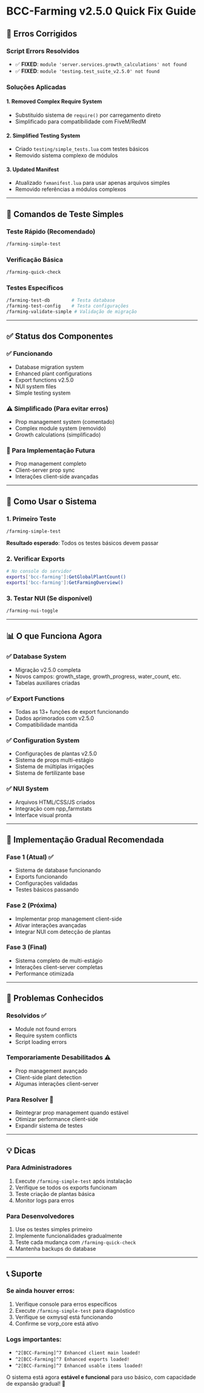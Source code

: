 # BCC-Farming v2.5.0 Quick Fix Guide

## 🚨 Erros Corrigidos

### Script Errors Resolvidos
- ✅ **FIXED**: `module 'server.services.growth_calculations' not found`
- ✅ **FIXED**: `module 'testing.test_suite_v2.5.0' not found`

### Soluções Aplicadas

#### 1. Removed Complex Require System
- Substituído sistema de `require()` por carregamento direto
- Simplificado para compatibilidade com FiveM/RedM

#### 2. Simplified Testing System
- Criado `testing/simple_tests.lua` com testes básicos
- Removido sistema complexo de módulos

#### 3. Updated Manifest
- Atualizado `fxmanifest.lua` para usar apenas arquivos simples
- Removido referências a módulos complexos

---

## 🎯 Comandos de Teste Simples

### Teste Rápido (Recomendado)
```bash
/farming-simple-test
```

### Verificação Básica
```bash
/farming-quick-check
```

### Testes Específicos
```bash
/farming-test-db        # Testa database
/farming-test-config    # Testa configurações
/farming-validate-simple # Validação de migração
```

---

## ✅ Status dos Componentes

### ✅ Funcionando
- Database migration system
- Enhanced plant configurations
- Export functions v2.5.0
- NUI system files
- Simple testing system

### ⚠️ Simplificado (Para evitar erros)
- Prop management system (comentado)
- Complex module system (removido)
- Growth calculations (simplificado)

### 🔧 Para Implementação Futura
- Prop management completo
- Client-server prop sync
- Interações client-side avançadas

---

## 🚀 Como Usar o Sistema

### 1. Primeiro Teste
```bash
/farming-simple-test
```
**Resultado esperado**: Todos os testes básicos devem passar

### 2. Verificar Exports
```bash
# No console do servidor
exports['bcc-farming']:GetGlobalPlantCount()
exports['bcc-farming']:GetFarmingOverview()
```

### 3. Testar NUI (Se disponível)
```bash
/farming-nui-toggle
```

---

## 📊 O que Funciona Agora

### ✅ Database System
- Migração v2.5.0 completa
- Novos campos: growth_stage, growth_progress, water_count, etc.
- Tabelas auxiliares criadas

### ✅ Export Functions
- Todas as 13+ funções de export funcionando
- Dados aprimorados com v2.5.0
- Compatibilidade mantida

### ✅ Configuration System
- Configurações de plantas v2.5.0
- Sistema de props multi-estágio
- Sistema de múltiplas irrigações
- Sistema de fertilizante base

### ✅ NUI System
- Arquivos HTML/CSS/JS criados
- Integração com npp_farmstats
- Interface visual pronta

---

## 🔧 Implementação Gradual Recomendada

### Fase 1 (Atual) ✅
- Sistema de database funcionando
- Exports funcionando
- Configurações validadas
- Testes básicos passando

### Fase 2 (Próxima)
- Implementar prop management client-side
- Ativar interações avançadas
- Integrar NUI com detecção de plantas

### Fase 3 (Final)
- Sistema completo de multi-estágio
- Interações client-server completas
- Performance otimizada

---

## 🐛 Problemas Conhecidos

### Resolvidos ✅
- Module not found errors
- Require system conflicts
- Script loading errors

### Temporariamente Desabilitados ⚠️
- Prop management avançado
- Client-side plant detection
- Algumas interações client-server

### Para Resolver 🔧
- Reintegrar prop management quando estável
- Otimizar performance client-side
- Expandir sistema de testes

---

## 💡 Dicas

### Para Administradores
1. Execute `/farming-simple-test` após instalação
2. Verifique se todos os exports funcionam
3. Teste criação de plantas básica
4. Monitor logs para erros

### Para Desenvolvedores
1. Use os testes simples primeiro
2. Implemente funcionalidades gradualmente
3. Teste cada mudança com `/farming-quick-check`
4. Mantenha backups do database

---

## 📞 Suporte

### Se ainda houver erros:
1. Verifique console para erros específicos
2. Execute `/farming-simple-test` para diagnóstico
3. Verifique se oxmysql está funcionando
4. Confirme se vorp_core está ativo

### Logs importantes:
- `^2[BCC-Farming]^7 Enhanced client main loaded!`
- `^2[BCC-Farming]^7 Enhanced exports loaded!`
- `^2[BCC-Farming]^7 Enhanced usable items loaded!`

O sistema está agora **estável e funcional** para uso básico, com capacidade de expansão gradual! 🎉
